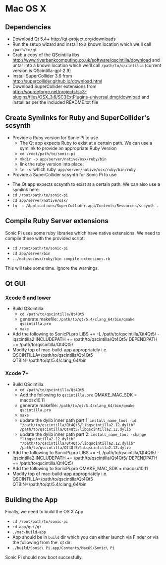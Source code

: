 # Mac OS X

## Dependencies

* Download Qt 5.4+ http://qt-project.org/downloads
* Run the setup wizard and install to a known location which we'll call `/path/to/qt`
* Grab a copy of the QScintilla libs http://www.riverbankcomputing.co.uk/software/qscintilla/download and untar into a known location which we'll call `/path/to/qscintilla`
  (current version is QScintilla-gpl-2.9)
* Install SuperCollider 3.6 from http://supercollider.github.io/download.html
* Download SuperCollider extensions from http://sourceforge.net/projects/sc3-plugins/files/OSX_3.6/SC3ExtPlugins-universal.dmg/download and install as per the included README.txt file

## Create Symlinks for Ruby and SuperCollider's scsynth

* Provide a Ruby version for Sonic Pi to use
  - The Qt app expects Ruby to exist at a certain path. We can use a symlink to provide an appropriate Ruby Version
  - `cd /root/path/to/sonic-pi`
  - `mkdir -p app/server/native/osx/ruby/bin`
  - link the ruby version into place:
  - `ln -s `which ruby` app/server/native/osx/ruby/bin/ruby`
* Provide a SuperCollider scsynth for Sonic Pi to use  
 - The Qt app expects scsynth to exist at a certain path. We can also use a symlink here.
 - `cd /root/path/to/sonic-pi`
 - `cd app/server/native/osx/`
 - `ln -s /Applications/SuperCollider.app/Contents/Resources/scsynth .`

## Compile Ruby Server extensions

Sonic Pi uses some ruby libraries which have native extensions. We need
to compile these with the provided script:

* `cd /root/path/to/sonic-pi`
* `cd app/server/bin`
* `../native/osx/ruby/bin compile-extensions.rb`

This will take some time. Ignore the warnings.

## Qt GUI

### Xcode 6 and lower

* Build QScintilla:
  - `cd /path/to/qscintilla/Qt4Qt5`
  - generate makefile: `/path/to/qt/5.4/clang_64/bin/qmake qscintilla.pro`
  - `make`
* Add the following to SonicPi.pro
    LIBS += -L /path/to/qscintilla/Qt4Qt5/ -lqscintilla2
    INCLUDEPATH += /path/to/qscintilla/Qt4Qt5/
    DEPENDPATH += /path/to/qscintilla/Qt4Qt5/
* Modify top of mac-build-app appropriately i.e.
    QSCINTILLA=/path/to/qscintilla/Qt4Qt5
    QTBIN=/path/to/qt/5.4/clang_64/bin    

### Xcode 7+

* Build QScintilla:
  - `cd /path/to/qscintilla/Qt4Qt5`
  - Add the following to `qscintilla.pro`
      QMAKE_MAC_SDK = macosx10.11
  - generate makefile: `/path/to/qt/5.4/clang_64/bin/qmake qscintilla.pro`
  - `make`
  - update the dylib inner path part 1: `install_name_tool -id "/path/to/qscintilla/Qt4Qt5/libqscintilla2.12.dylib" /path/to/qscintilla/Qt4Qt5/libqscintilla2.12.dylib`
  - update the dylib inner path part 2: `install_name_tool -change "libqscintilla2.12.dylib" "/path/to/qscintilla/Qt4Qt5/libqscintilla2.12.dylib" /path/to/qscintilla/Qt4Qt5/libqscintilla2.12.dylib` 
* Add the following to SonicPi.pro
    LIBS += -L /path/to/qscintilla/Qt4Qt5/ -lqscintilla2
    INCLUDEPATH += /path/to/qscintilla/Qt4Qt5/
    DEPENDPATH += /path/to/qscintilla/Qt4Qt5/
* Add the following to SonicPi.pro
    QMAKE_MAC_SDK = macosx10.11
* Modify top of mac-build-app appropriately i.e.
    QSCINTILLA=/path/to/qscintilla/Qt4Qt5
    QTBIN=/path/to/qt/5.4/clang_64/bin
   

## Building the App

Finally, we need to build the OS X App

* `cd /root/path/to/sonic-pi`
* `cd app/gui/qt`
* `./mac-build-app`
* App should be in `build` dir which you can either launch via Finder or via the following from the `qt dir:
* `./build/Sonic\ Pi.app/Contents/MacOS/Sonic\ Pi`

Sonic Pi should now boot succesfully.
